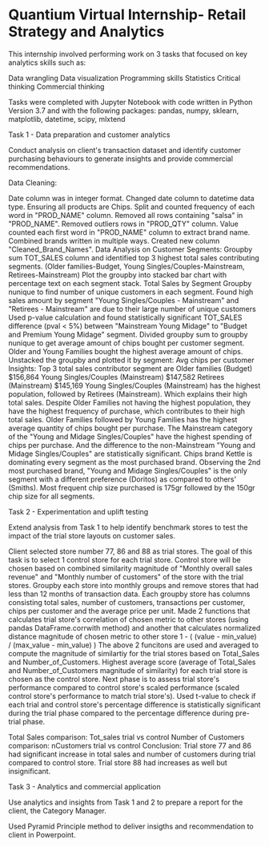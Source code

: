 # Quantium Virtual Internship- Retail Strategy and Analytics

This internship involved performing work on 3 tasks that focused on key analytics skills such as:

Data wrangling
Data visualization
Programming skills
Statistics
Critical thinking
Commercial thinking

Tasks were completed with Jupyter Notebook with code written in Python Version 3.7 and with the following packages: 
pandas, numpy, sklearn, matplotlib, datetime, scipy, mlxtend

Task 1 - Data preparation and customer analytics

Conduct analysis on client's transaction dataset and identify customer purchasing behaviours to generate insights and provide commercial recommendations.

Data Cleaning:

Date column was in integer format. Changed date column to datetime data type.
Ensuring all products are Chips. Split and counted frequency of each word in "PROD_NAME" column. Removed all rows containing "salsa" in "PROD_NAME".
Removed outliers rows in "PROD_QTY" column.
Value counted each first word in "PROD_NAME" column to extract brand name. Combined brands written in multiple ways. Created new column "Cleaned_Brand_Names".
Data Analysis on Customer Segments:
Groupby sum TOT_SALES column and identified top 3 highest total sales contributing segments. (Older families-Budget, Young Singles/Couples-Mainstream, Retirees-Mainstream)
Plot the groupby into stacked bar chart with percentage text on each segment stack. Total Sales by Segment
Groupby nunique to find number of unique customers in each segment. Found high sales amount by segment "Young Singles/Couples - Mainstream" and "Retirees - Mainstream" are due to their large number of unique customers
Used p-value calculation and found statistically significant TOT_SALES difference (pval < 5%) between "Mainstream Young Midage" to "Budget and Premium Young Midage" segment.
Divided groupby sum to groupby nunique to get average amount of chips bought per customer segment. Older and Young Families bought the highest average amount of chips.
Unstacked the groupby and plotted it by segment: Avg chips per customer
Insights:
Top 3 total sales contributor segment are
Older families (Budget) $156,864
Young Singles/Couples (Mainstream) $147,582
Retirees (Mainstream) $145,169
Young Singles/Couples (Mainstream) has the highest population, followed by Retirees (Mainstream). Which explains their high total sales.
Despite Older Families not having the highest population, they have the highest frequency of purchase, which contributes to their high total sales.
Older Families followed by Young Families has the highest average quantity of chips bought per purchase.
The Mainstream category of the "Young and Midage Singles/Couples" have the highest spending of chips per purchase. And the difference to the non-Mainstream "Young and Midage Singles/Couples" are statistically significant.
Chips brand Kettle is dominating every segment as the most purchased brand.
Observing the 2nd most purchased brand, "Young and Midage Singles/Couples" is the only segment with a different preference (Doritos) as compared to others' (Smiths).
Most frequent chip size purchased is 175gr followed by the 150gr chip size for all segments.

Task 2 - Experimentation and uplift testing

Extend analysis from Task 1 to help identify benchmark stores to test the impact of the trial store layouts on customer sales.

Client selected store number 77, 86 and 88 as trial stores. The goal of this task is to select 1 control store for each trial store.
Control store will be chosen based on combined similarity magnitude of "Monthly overall sales revenue" and "Monthly number of customers" of the store with the trial stores.
Groupby each store into monthly groups and remove stores that had less than 12 months of transaction data.
Each groupby store has columns consisting total sales, number of customers, transactions per customer, chips per customer and the average price per unit.
Made 2 functions that calculates trial store's correlation of chosen metric to other stores (using pandas DataFrame.corrwith method) and another that calculates normalized distance magnitude of chosen metric to other store 1 - ( (value - min_value) / (max_value - min_value) )
The above 2 funcitons are used and averaged to compute the magnitude of similartiy for the trial stores based on Total_Sales and Number_of_Customers.
Highest average score (average of Total_Sales and Number_of_Customers magnitude of similarity) for each trial store is chosen as the control store.
Next phase is to assess trial store's performance compared to control store's scaled performance (scaled control store's performance to match trial store's). Used t-value to check if each trial and control store's percentage difference is statistically significant during the trial phase compared to the percentage difference during pre-trial phase.

Total Sales comparison: Tot_sales trial vs control Number of Customers comparison: nCustomers trial vs control
Conclusion: Trial store 77 and 86 had significant increase in total sales and number of customers during trial compared to control store. Trial store 88 had increases as well but insignificant.

Task 3 - Analytics and commercial application

Use analytics and insights from Task 1 and 2 to prepare a report for the client, the Category Manager.

Used Pyramid Principle method to deliver insigths and recommendation to client in Powerpoint.
